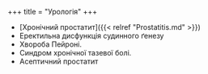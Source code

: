 +++
title = "Урологія"
+++

- [Хронічний простатит]({{< relref "Prostatitis.md" >}})
- Еректильна дисфункція судинного ґенезу
- Хвороба Пейроні.
- Синдром хронічної тазевої болі.
- Асептичний простатит
<!--more-->

